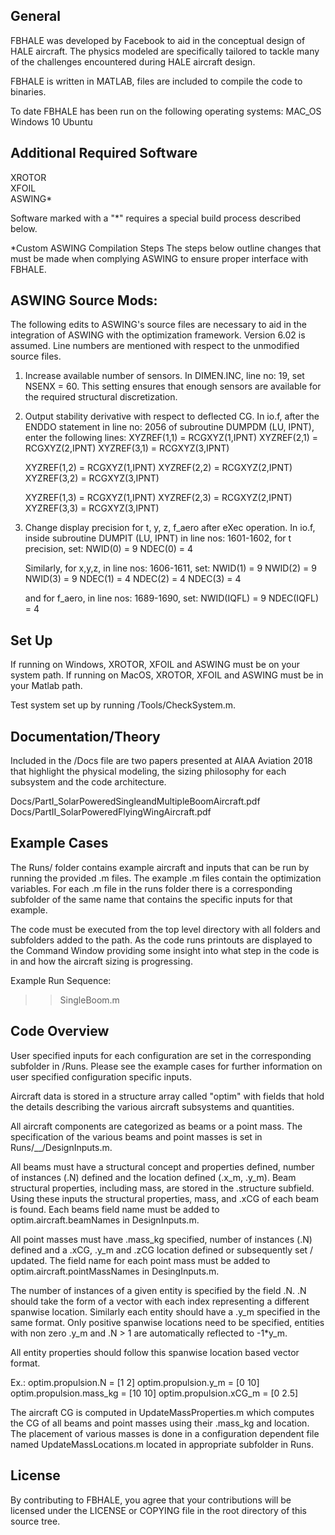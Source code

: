 General
-------
FBHALE was developed by Facebook to aid in the conceptual design of HALE
aircraft. The physics modeled are specifically tailored to tackle many of
the challenges encountered during HALE aircraft design.

FBHALE is written in MATLAB, files are included to compile the code to
binaries.

To date FBHALE has been run on the following operating systems:
MAC_OS
Windows 10
Ubuntu

Additional Required Software
----------------------------
XROTOR  
XFOIL  
ASWING*

Software marked with a "*" requires a special build process described
below.

*Custom ASWING Compilation Steps
The steps below outline changes that must be made when complying ASWING to
ensure proper interface with FBHALE.

ASWING Source Mods:
-------------------------------
The following edits to ASWING's source files are necessary to aid in the
integration of ASWING with the optimization framework. Version 6.02 is
assumed. Line numbers are mentioned with respect to the unmodified source
files.  

1. Increase available number of sensors.
   In DIMEN.INC, line no: 19, set NSENX = 60. This setting ensures that
enough sensors are available for the required structural discretization.

2. Output stability derivative with respect to deflected CG.
   In io.f, after the ENDDO statement in line no: 2056 of subroutine DUMPDM
   (LU, IPNT), enter the following lines:
      XYZREF(1,1) = RCGXYZ(1,IPNT)
      XYZREF(2,1) = RCGXYZ(2,IPNT)
      XYZREF(3,1) = RCGXYZ(3,IPNT)

      XYZREF(1,2) = RCGXYZ(1,IPNT)
      XYZREF(2,2) = RCGXYZ(2,IPNT)
      XYZREF(3,2) = RCGXYZ(3,IPNT)

      XYZREF(1,3) = RCGXYZ(1,IPNT)
      XYZREF(2,3) = RCGXYZ(2,IPNT)
      XYZREF(3,3) = RCGXYZ(3,IPNT)

3. Change display precision for t, y, z, f_aero after eXec operation.
   In io.f, inside subroutine DUMPIT (LU, IPNT) in line nos: 1601-1602,
   for t precision, set:
      NWID(0) = 9
      NDEC(0) = 4

    Similarly, for x,y,z, in line nos: 1606-1611, set:
      NWID(1) = 9
      NWID(2) = 9
      NWID(3) = 9
      NDEC(1) = 4
      NDEC(2) = 4
      NDEC(3) = 4

     and for f_aero, in line nos: 1689-1690, set:
      NWID(IQFL) = 9
      NDEC(IQFL) = 4

Set Up
------
If running on Windows, XROTOR, XFOIL and ASWING must be on your system path. If
running on MacOS, XROTOR, XFOIL and ASWING must be in your Matlab path.

Test system set up by running /Tools/CheckSystem.m.

Documentation/Theory
--------------------
Included in the /Docs file are two papers presented at AIAA Aviation 2018
that highlight the physical modeling, the sizing philosophy for each
subsystem and the code architecture.

 Docs/PartI_SolarPoweredSingleandMultipleBoomAircraft.pdf  
 Docs/PartII_SolarPoweredFlyingWingAircraft.pdf

Example Cases
-------------
The Runs/ folder contains example aircraft and inputs that can be run by
running the provided .m files. The example .m files contain the
optimization variables. For each .m file in the runs folder there is a
corresponding subfolder of the same name that contains the specific inputs
for that example.

The code must be executed from the top level directory with all folders and
subfolders added to the path. As the code runs printouts are displayed to
the Command Window providing some insight into what step in the code is in
and how the aircraft sizing is progressing.

Example Run Sequence:

>> SingleBoom.m

Code Overview
-------------
User specified inputs for each configuration are set in the corresponding
subfolder in /Runs. Please see the example cases for further information on
user specified configuration specific inputs.

Aircraft data is stored in a structure array called "optim" with fields
that hold the details describing the various aircraft subsystems and
quantities.

All aircraft components are categorized as beams or a point mass. The
specification of the various beams and point masses is set in
Runs/__/DesignInputs.m.

All beams must have a structural concept and properties defined,
number of instances (.N) defined and the location defined (.x_m, .y_m).
Beam structural properties, including mass, are stored in the .structure
subfield. Using these inputs the structural properties, mass, and .xCG of
each beam is found. Each beams field name must be added to
optim.aircraft.beamNames in DesignInputs.m.

All point masses must have .mass_kg specified, number of instances (.N)
defined and a .xCG, .y_m and .zCG location defined or subsequently set /
updated. The field name for each point mass must be added to
optim.aircraft.pointMassNames in DesingInputs.m.

The number of instances of a given entity is specified by the field .N. .N
should take the form of a vector with each index representing a different
spanwise location. Similarly each entity should have a .y_m
specified in the same format. Only positive spanwise locations need to be
specified, entities with non zero .y_m and .N > 1 are automatically
reflected to -1*y_m.

All entity properties should follow this spanwise location based vector
format.

Ex.:
optim.propulsion.N       = [1 2]
optim.propulsion.y_m     = [0 10]
optim.propulsion.mass_kg = [10 10]
optim.propulsion.xCG_m   = [0 2.5]

The aircraft CG is computed in UpdateMassProperties.m which computes the
CG of all beams and point masses using their .mass_kg and location. The
placement of various masses is done in a configuration dependent file named
UpdateMassLocations.m located in appropriate subfolder in Runs.

## License

By contributing to FBHALE, you agree that your contributions will be
licensed under the LICENSE or COPYING file in the root directory of this
source tree.

